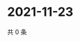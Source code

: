 # 2021-11-23

共 0 条

<!-- BEGIN WEIBO -->
<!-- 最后更新时间 Tue Nov 23 2021 15:13:55 GMT+0800 (China Standard Time) -->

<!-- END WEIBO -->

